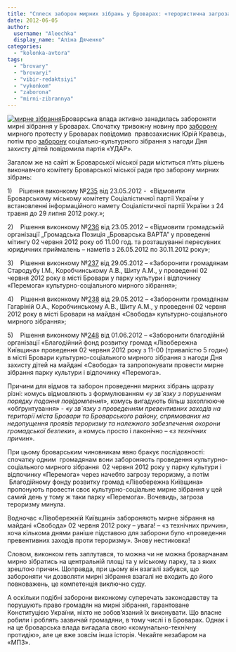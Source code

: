 ```yaml
---
title: "Сплеск заборон мирних зібрань у Броварах: «терористична загроза» vs «технічні причини»"
date: 2012-06-05
author: 
  username: "Aleechka"
  display_name: "Аліна Дяченко"
categories: 
  - "kolonka-avtora"
tags: 
  - "brovary"
  - "brovaryi"
  - "vibir-redaktsiyi"
  - "vykonkom"
  - "zaborona"
  - "mirni-zibrannya"
---
```


[![](https://mpz.brovary.org/wp-content/uploads/2012/06/mirne-zibrannya.jpg "мирне зібрання")](https://mpz.brovary.org/wp-content/uploads/2012/06/mirne-zibrannya.jpg)Броварська влада активно занадилась забороняти мирні зібрання у Броварах. Спочатку тривожну новину про [заборону](https://mpz.brovary.org/brovarska-vlada-namagayetsya-zaboroniti-provedennya-mirnogo-protestu-brovarchan-ta-zhiteliv-rayonu/) мирного протесту у Броварах повідомив  правозахисник Юрій Кравець, потім про [заборону](https://mpz.brovary.org/sapozhko-zaboroniv-zustrich-klichka-z-brovarchanami/) соціально-культурного зібрання з нагоди Дня захисту дітей повідомила партія «УДАР».

Загалом же на сайті ж Броварської міської ради міститься п’ять рішень виконавчого комітету Броварської міської ради про заборону мирних зібрань:

1)    Рішення виконкому №[235](http://docs.pravo-znaty.org.ua/p2348/23.05.2012/235) від 23.05.2012 -  «Відмовити Броварському міському комітету Соціалістичної партії України у встановленні інформаційного намету Соціалістичної партії України з 24 травня до 29 липня 2012 року.»;

2)    Рішення виконкому №[236](http://docs.pravo-znaty.org.ua/p2347/23.05.2012/236) від 23.05.2012 – «Відмовити громадській організації „Громадська Позиція „Броварська ВАРТА” у проведенні мітингу 02 червня 2012 року об 11.00 год. та розташуванні пересувних юридичних приймалень – наметів з 26.05.2012 по 30.11.2012 року»;

3)    Рішення виконкому №[237](http://docs.pravo-znaty.org.ua/p2365/29.05.2012/237) від 29.05.2012 – «Заборонити громадянам Стародубу І.М., Коробчинському А.В., Шиту А.М., у проведенні 02 червня 2012 року в місті Бровари у парку культури і відпочинку «Перемога» культурно-соціального мирного зібрання»;

4)    Рішення виконкому №[238](http://docs.pravo-znaty.org.ua/p2364/29.05.2012/238) від 29.05.2012 – «Заборонити громадянам Гагаріній О.А., Коробчинському А.В., Шиту А.М., у проведенні 02 червня 2012 року в місті Бровари на майдані «Свобода» культурно-соціального мирного зібрання»;

5)    Рішення виконкому №[248](http://docs.pravo-znaty.org.ua/p2917/01.06.2012/248) від 01.06.2012 – «Заборонити благодійній організації «Благодійний фонд розвитку громад «Лівобережна Київщина» проведення 02 червня 2012 року з 11-00 (тривалістю 5 годин) в місті Бровари культурно-соціального мирного зібрання з нагоди Дня захисту дітей на майдані «Свобода» та запропонувати провести мирне зібрання парку культури і відпочинку «Перемога».

Причини для відмов та заборон проведення мирних зібрань щоразу різні: комусь відмовляють з формулюванням «_у зв\`язку з порушенням порядку подання повідомлення_», комусь вигадують більш захоплююче «обґрунтування» - «_у зв\`язку з проведенням превентивних заходів на території міста Бровари та Броварського району, спрямованих на недопущення проявів тероризму та належного забезпечення охорони громадської безпеки_», а комусь просто і лаконічно – «_з технічних причин_».

При цьому броварським чиновникам явно бракує послідовності: спочатку одним  громадянам вони забороняють проведення культурно-соціального мирного зібрання  02 червня 2012 року у парку культури і відпочинку «Перемога» через начебто загрозу тероризму, а потім  Благодійному фонду розвитку громад «Лівобережна Київщина» пропонують провести своє культурно-соціальне мирне зібрання у цей самий день у тому ж таки парку «Перемога». Вочевидь, загроза тероризму минула.

Водночас «Лівобережній Київщині» забороняють мирне зібрання на майдані «Свобода» 02 червня 2012 року – увага! – «з технічних причин», хоча кількома днями раніше підставою для заборони було «проведення превентивних заходів проти тероризму». Знову нестиковка!

Словом, виконком геть заплутався, то можна чи не можна броварчанам мирно зібратись на центральній площі та у міському парку, та з яких зрештою причин. Щоправда, при цьому він взагалі забувся, що забороняти чи дозволяти мирні зібрання взагалі не входить до його повноважень, це компетенція виключно суду.

А оскільки подібні заборони виконкому суперечать законодавству та порушують право громадян на мирні зібрання, гарантоване Конституцією України, ніхто не зобов’язаний їх виконувати. Що власне робили і роблять зазвичай громадяни, в тому числі і в Броварах. Однак і на це броварська влада вигадала свою «комунально-технічну протидію», але це вже зовсім інша історія. Чекайте незабаром на «МПЗ».
